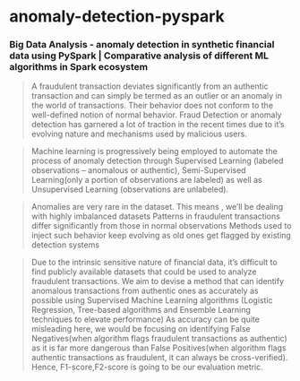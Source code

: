 # anomaly-detection-pyspark
### Big Data Analysis - anomaly detection in synthetic financial data using PySpark | Comparative analysis of different ML algorithms in Spark ecosystem  
> A fraudulent transaction deviates significantly from an authentic transaction   and can simply be termed as an outlier or an anomaly in the world of transactions. Their behavior does not conform to the well-defined notion of  normal behavior.
Fraud Detection or anomaly detection has garnered a lot of traction in the recent times due to it’s evolving nature and mechanisms used by malicious users.

> Machine learning is progressively being employed to automate the process of anomaly detection through Supervised Learning (labeled observations – anomalous or authentic), Semi-Supervised Learning(only a portion of observations are labeled) as well as Unsupervised Learning (observations are unlabeled).

> Anomalies are very rare in the dataset. This means , we’ll be dealing with highly imbalanced datasets
> Patterns in fraudulent transactions differ significantly from those in normal observations
> Methods used to inject such behavior keep evolving as old ones get flagged by existing detection systems

> Due to the intrinsic sensitive nature of financial data, it’s difficult to find publicly available datasets that could be used to analyze fraudulent transactions. We aim to devise a method that can identify anomalous transactions from authentic ones as accurately as possible using Supervised Machine Learning algorithms (Logistic Regression, Tree-based algorithms and Ensemble Learning techniques to elevate performance)
As accuracy can be quite misleading here, we would be focusing on identifying False Negatives(when algorithm flags fraudulent transactions as authentic) as it is far more dangerous than False Positives(when algorithm flags authentic transactions as fraudulent, it can always be cross-verified). Hence, F1-score,F2-score is going to be our evaluation metric.
